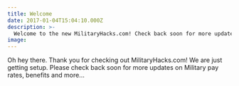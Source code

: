```yaml
---
title: Welcome
date: 2017-01-04T15:04:10.000Z
description: >-
  Welcome to the new MilitaryHacks.com! Check back soon for more updates.
image:
---
```


Oh hey there. Thank you for checking out MilitaryHacks.com! We are just getting setup. Please check back soon for more updates on Military pay rates, benefits and more...
